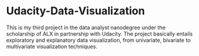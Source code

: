 # Udacity-Data-Visualization
This is my third project in the data analyst nanodegree under the scholarship of ALX in partnership with Udacity. The project basically entails exploratory and explanatory data visualization, from univariate, bivariate to multivariate visualization techniques.
